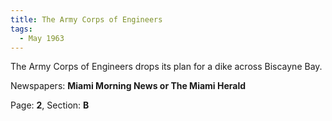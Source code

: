 ```yaml
---  
title: The Army Corps of Engineers  
tags:  
  - May 1963  
---  
```

  
The Army Corps of Engineers drops its plan for a dike across Biscayne Bay.  
  
Newspapers: **Miami Morning News or The Miami Herald**  
  
Page: **2**, Section: **B** 
